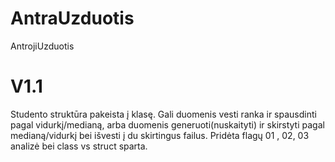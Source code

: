 # AntraUzduotis
AntrojiUzduotis

# V1.1 

Studento struktūra pakeista į klasę. Gali duomenis vesti ranka ir spausdinti pagal vidurkį/medianą, arba duomenis generuoti(nuskaityti) ir skirstyti pagal medianą/vidurkį bei išvesti į du skirtingus failus. Pridėta flagų 01 , 02, 03 analizė bei class vs struct sparta.

